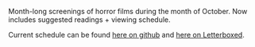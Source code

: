 Month-long screenings of horror films during the month of October. Now includes suggested readings + viewing schedule.

Current schedule can be found [here on github](https://github.com/baricks/shocktober/blob/master/shocktober-2019/viewing-schedule.md) and [here on Letterboxed](https://letterboxd.com/baricks/list/shocktober-2019/).
